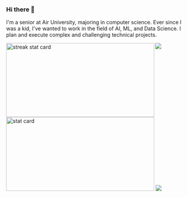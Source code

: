 ### Hi there 👋
I'm a senior at Air University, majoring in computer science. Ever since I was a kid, I've wanted to work in the field of AI, ML, and Data Science. I plan and execute complex and challenging technical projects.

<img src="https://komarev.com/ghpvc/?username=Hashi-ktk&label=Profile%20views&color=0e75b6&style=flat">

<img align="left" alt= "streak stat card" height="200px" width="400" src="https://github-readme-streak-stats.herokuapp.com/?user=Hashi-ktk&theme=radical"/>
<img   alt= " stat card" height="200px" width="400" src="https://github-readme-stats.vercel.app/api?username=Hashi-ktk&show_icons=true&theme=radical">
<img  src="https://github-readme-stats.vercel.app/api/top-langs/?username=naaimaben&layout=compact)](https://github.com/Hashi-ktk/github-readme-stats">



<!--
**Hashi-ktk/Hashi-ktk** is a ✨ _special_ ✨ repository because its `README.md` (this file) appears on your GitHub profile.

Here are some ideas to get you started:

- 🔭 I’m currently working on ...
- 🌱 I’m currently learning ...
- 👯 I’m looking to collaborate on ...
- 🤔 I’m looking for help with ...
- 💬 Ask me about ...
- 📫 How to reach me: ...
- 😄 Pronouns: ...
- ⚡ Fun fact: ...
-->
